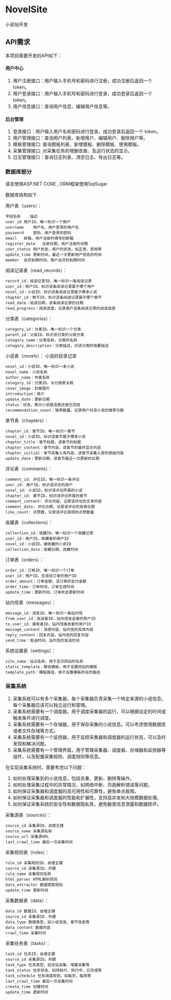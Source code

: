 # NovelSite
小说站开发

## API需求
本项目需要开发的API如下：
#### 用户中心
1. 用户注册接口：用户输入手机号和密码进行注册，成功注册后返回一个 token。
2. 用户登录接口：用户输入手机号和密码进行登录，成功登录后返回一个 token。
3. 用户信息接口：查询用户信息、编辑用户信息等。
#### 后台管理

1. 登录接口：用户输入用户名和密码进行登录，成功登录后返回一个 token。
2. 用户管理接口：查询用户列表、新增用户、编辑用户、删除用户等。
3. 模板管理接口: 查询模板列表、新增模板、删除模板、使用模板。
4. 采集管理接口: 对采集任务的增删改查、及运行状态的显示。
5. 日志管理接口：查询日志列表、清空日志、导出日志等。

### 数据库部分
语言使用ASP.NET CORE , ORM框架使用SqlSugar

数据库结构如下

用户表（users）：

    字段名称	描述
    user_id	用户ID，唯一标识一个用户
    username	用户名，用户登录的用户名
    password	密码，用户登录的密码
    email	邮箱，用户注册时填写的邮箱
    register_date	注册日期，用户注册的日期
    user_status	用户状态，用户的状态，如正常、禁用等
    update_time	更新时间，最近一次更新用户信息的时间
    member	会员到期时间，用户会员的到期时间

阅读记录表（read_records）：

	record_id：阅读记录ID，唯一标识一条阅读记录
	user_id：用户ID，标识该条阅读记录属于哪个用户
	novel_id：小说ID，标识该条阅读记录属于哪本小说
	chapter_id：章节ID，标识该条阅读记录属于哪个章节
	read_date：阅读日期，该条阅读记录的日期
	read_progress：阅读进度，记录用户该条阅读记录的阅读进度

分类表（categories）：

	category_id：分类ID，唯一标识一个分类
	parent_id：父级ID，标识该分类的父级分类
	category_name：分类名称，分类的名称
	category_description：分类描述，对该分类的简要描述

小说表（novels）： 小说的目录记录

	novel_id：小说ID，唯一标识一本小说
	novel_name：小说名称
	author_name：作者名称
	category_id：分类ID，与分类表关联
	cover_image：封面图片
	introduction：简介
	update_date：更新日期
	status：状态，表示小说是连载还是已完结
	recommendation_count：推荐数量，记录用户对该小说的推荐次数


章节表（chapters）：

	chapter_id：章节ID，唯一标识一章节
	novel_id：小说ID，标识该章节属于哪本小说
	chapter_title：章节标题，该章节的标题
	chapter_content：章节内容，该章节的最终显示内容
	chapter_initial：章节采集入库内容，该章节采集入库的原始内容
	update_date：更新日期，该章节最近一次更新的日期

评论表（comments）：

	comment_id: 评论ID，唯一标识一条评论
	user_id: 用户ID，标识该评论的用户
	novel_id: 小说ID，标识该评论所属的小说
	chapter_id: 章节ID，标识该评论所属的章节
	comment_content: 评论内容，记录该评论的文本内容
	comment_date: 评论日期，记录该评论的发表日期
	like_count: 点赞数，记录该评论获得的点赞数量

收藏表（collections）：

	collection_id：收藏ID，唯一标识一个收藏记录
	user_id：用户ID，收藏者的用户ID
	novel_id：小说ID，被收藏的小说ID
	collection_date：收藏日期，收藏时间

订单表（orders）：

	order_id：订单ID，唯一标识一个订单
	user_id：用户ID，生成该订单的用户ID
	order_amount：订单金额，该订单的支付金额
	order_time：订单时间，订单生成时间
	update_time：更新时间，订单状态更新时间

站内信表（messages）：

	message_id：消息ID，唯一标识一条站内信
	from_user_id：发送者ID，站内信发送者的用户ID
	to_user_id：接收者ID，站内信接收者的用户ID
	message_content：消息内容，站内信的具体内容
	reply_content：回复内容，站内信的回复内容
	send_time：发送时间，站内信的发送时间

系统设置表（settings）：

	site_name：站点名称，用于显示网站的名称
	static_template：静态模板，用于设置网站的模板
	template_path：模板路径，用于设置模板所在的路径








### 采集系统

1. 采集系统可以有多个采集器，每个采集器负责采集一个特定来源的小说信息。每个采集器应该可以独立运行和管理。
2. 采集系统需要有一个调度器，用于调度采集器的运行，可以根据设定的时间或触发条件进行调度。
3. 采集系统需要有一个存储器，用于保存采集的小说信息。可以考虑使用数据库或者文件存储等方式。
4. 采集系统需要有一个监控器，用于监控采集器和调度器的运行状态，可以及时发现和解决问题。
5. 采集系统需要有一个管理界面，用于管理采集器、调度器、存储器和监控器等组件，以及配置采集规则、调度规则等信息。

在实现采集系统时，需要考虑以下问题：

1. 如何处理采集到的小说信息，包括去重、更新、删除等操作。
2. 如何处理采集过程中的异常情况，如网络中断、页面解析错误等问题。
3. 如何保证采集器和调度器的高可用性和可靠性，避免单点故障。
4. 如何保证采集器和调度器的性能和扩展性，支持高并发和大规模数据处理。
5. 如何保证采集系统的安全性和数据隐私性，避免敏感信息泄露和数据损坏。




采集源表（sources）：

    source_id 采集源ID，自增主键
    source_name 采集源名称
    source_url 采集源URL
    last_crawl_time 最后一次采集时间

采集规则表（rules）：

    rule_id 采集规则ID，自增主键
    source_id 采集源ID，外键
    rule_name 采集规则名称
    html_parser HTML解析规则
    data_extractor 数据提取规则
    update_time 更新时间

采集数据表（data）：

    data_id 数据ID，自增主键
    source_id 采集源ID，外键
    data_type 数据类型，如小说信息、章节信息等
    data_content 数据内容
    crawl_time 采集时间

采集任务表（tasks）：

    task_id 任务ID，自增主键
    source_id 采集源ID，外键
    task_type 任务类型，如全站采集、增量采集等
    task_status 任务状态，如待执行、执行中、已完成等
    task_schedule 任务调度规则，如每天、每周等
    last_crawl_time 最后一次采集时间
    create_time 创建时间
    update_time 更新时间
